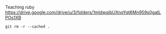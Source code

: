 Teaching ruby
https://drive.google.com/drive/u/3/folders/1mldwqjbUXnoYqt6Mn959s0gatLPOs1XB

`git rm -r --cached .`
